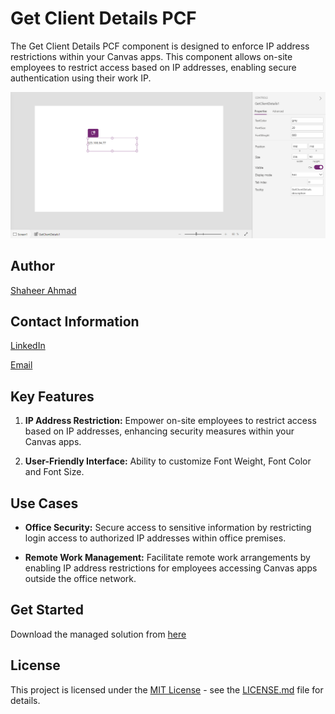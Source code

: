 # Get Client Details PCF

The Get Client Details PCF component is designed to enforce IP address restrictions within your Canvas apps. This component allows on-site employees to restrict access based on IP addresses, enabling secure authentication using their work IP.

![GetClientDetails](./Assets/GetClientDetails.png)

## Author

[Shaheer Ahmad](https://www.linkedin.com/in/shaheer-ahmad-ch/)

## Contact Information

[LinkedIn](https://www.linkedin.com/in/shaheer-ahmad-ch/)

[Email](mailto:shaheer.ashraf@live.com)


## Key Features

1. **IP Address Restriction:** Empower on-site employees to restrict access based on IP addresses, enhancing security measures within your Canvas apps.

2. **User-Friendly Interface:** Ability to customize Font Weight, Font Color and Font Size.

## Use Cases

- **Office Security:** Secure access to sensitive information by restricting login access to authorized IP addresses within office premises.

- **Remote Work Management:** Facilitate remote work arrangements by enabling IP address restrictions for employees accessing Canvas apps outside the office network.
 
## Get Started 

Download the managed solution from [here](./Solutions/GetClientDetails.zip)

## License

This project is licensed under the [MIT License](LICENSE.md) - see the [LICENSE.md](LICENSE.md) file for details.